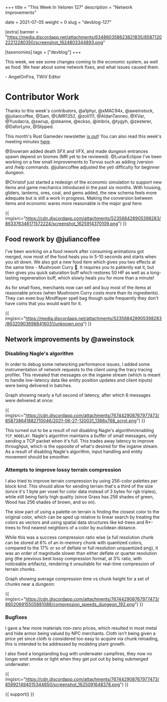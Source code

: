 +++
title = "This Week In Veloren 127"
description = "Network improvements"

date = 2021-07-05
weight = 0
slug = "devblog-127"

[extra]
banner = "https://media.discordapp.net/attachments/634860358623821835/858712022212280350/screenshot_1624803344893.png"

[taxonomies]
tags = ["devblog"]
+++

This week, we see some changes coming to the economic system, as well as food.
We hear about some network fixes, and what issues caused them.

\- AngelOnFira, TWiV Editor

# Contributor Work

Thanks to this week's contributors, @a1phyr, @xMAC94x, @aweinstock,
@juliancoffee, @Sam, @UMR1352, @zoli111, @AldanTanneo, @XVar, @Yusdacra, @swrup,
@steanne, @eckso, @imbris, @tygyh, @zesterer, @DaforLynx, @Slipped.

This month's Rust Gamedev newsletter [is out](https://gamedev.rs/news/023/)! You
can also read this week's meeting minutes
[here](https://hackmd.io/xX_VUUzRQci5eOwq0QMYDw).

@Snowram added death SFX and VFX, and made dungeon entrances spawn depend on
biomes (MR yet to be reviewed). @LunarEclipse I've been working on a few small
improvements to Torvus such as adding /version and /help commands. @juliancoffee
adjusted the yeti difficulty for beginner dungeon.

@Christof just started a redesign of the economic simulation to support new
items and game mechanics introduced in the past six months. With housing,
gliders, lanterns, ores, coal, and gems added, the new schema feels more
adequate but is still a work in progress. Making the conversion between items
and economic wares more reasonable is the major goal here.

{{
  img(src="https://cdn.discordapp.com/attachments/523568428905398283/863376346171572224/screenshot_1625914370109.png")
}}

## Food rework by @juliancoffee

I've been working on a food rework after consuming animations got merged, now
most of the food heals you in 5-10 seconds and starts when you sit down. We also
got a new food item which gives you two effects at the same time - Mushroom
Curry 🍛. It requires you to patiently eat it, but then gives you quick
saturation buff which restores 50 HP as well as a long-lasting regeneration
buff, which slowly heals you for more than a minute!

As for small fixes, merchants now can sell and buy most of the items at
reasonable prices (when Mushroom Curry costs more than its ingredients). They
can even buy Mindflayer spell bag though quite frequently they don't have coins
that you would want for it.

{{
  img(src="https://media.discordapp.net/attachments/523568428905398283/863209036988416031/unknown.png")
}}

## Network improvements by @aweinstock

### Disabling Nagle's algorithm

In order to debug some networking performance issues, I added some
instrumentation of network requests to the client using the tracy tracing
profiler. This revealed that messages on the ingame stream (which is meant to
handle low-latency data like entity position updates and client inputs) were
being delivered in batches.

Graph showing nearly a full second of latency, after which 6 messages were
delivered at once:

{{
  img(src="https://cdn.discordapp.com/attachments/767442908767977473/858738641882710046/2021-06-27-120031_1366x768_scrot.png")
}}

This turned out to be a result of not disabling Nagle's algorithm/enabling
`TCP_NODELAY`. Nagle's algorithm maintains a buffer of small messages, only
sending a TCP packet when it's full. This trades away latency to improve
throughput, which is the opposite of what's desired for the ingame stream. As a
result of disabling Nagle's algorithm, input handling and entity movement should
be smoother.

### Attempts to improve lossy terrain compression

I also tried to improve terrain compression by using 256-color palettes per
block kind. This should allow for sending terrain that's a third of the size
(since it's 1 byte per voxel for color data instead of 3 bytes for rgb triples),
while still being fairly high quality (since Grass has 256 shades of green, Wood
has 256 shades of brown, and so on).

The slow part of using a palette on terrain is finding the closest color to the
original color, which can be sped up relative to linear search by treating the
colors as vectors and using spatial data structures like kd-trees and R*-trees
to find nearest neighbors of a color by euclidean distance.

While this was a success compression ratio wise (a full resolution chunk can be
stored at 6% of an in-memory chonk with quantized colors, compared to the 17% or
so of deflate or full resolution unquantized png), it was an order of magnitude
slower than either deflate or quarter resolution png (the previous best lossy
compression format, at 3% ratio, with noticeable artifacts), rendering it
unsuitable for real-time compression of terrain chunks.

Graph showing average compression time vs chunk height for a set of chunks near
a dungeon:

{{
  img(src="https://cdn.discordapp.com/attachments/767442908767977473/860206915505881088/compression_speeds_dungeon_192.png")
}}

### Bugfixes

I gave a few more materials non-zero prices, which resulted in most metal and
hide armor being valued by NPC merchants. Cloth isn't being given a price yet
since cloth is considered too easy to acquire via chunk reloading, this is
intended to be addressed by modeling plant growth.

I also fixed a longstanding bug with underwater campfires, they now no longer
emit smoke or light when they get put out by being submerged underwater:

{{
  img(src="https://cdn.discordapp.com/attachments/767442908767977473/859921494015344650/screenshot_1625091648378.png")
}}

{{ support() }}
